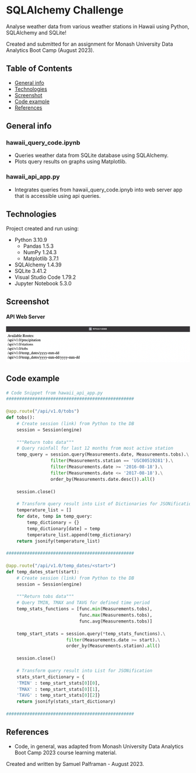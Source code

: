 # SQLAlchemy Challenge

Analyse weather data from various weather stations in Hawaii using Python, SQLAlchemy and SQLite!

Created and submitted for an assignment for Monash University Data Analytics Boot Camp (August 2023).

## Table of Contents

- [General info](#general-info)
- [Technologies](#technologies)
- [Screenshot](#screenshot)
- [Code example](#code-example)
- [References](#references)

## General info

### hawaii_query_code.ipynb

- Queries weather data from SQLite database using SQLAlchemy.  
- Plots query results on graphs using Matplotlib.

### hawaii_api_app.py

- Integrates queries from hawaii_query_code.ipnyb into web server app that is accessible using api queries.

## Technologies

Project created and run using:

- Python 3.10.9
  - Pandas 1.5.3
  - NumPy 1.24.3
  - Matplotlib 3.7.1
- SQLAlchemy 1.4.39
- SQLite 3.41.2
- Visual Studio Code 1.79.2
- Jupyter Notebook 5.3.0

## Screenshot

#### API Web Server

![ERD](SurfsUp/api_web_server.png)

## Code example

```python
# Code Snippet from hawaii_api_app.py
#################################################    

@app.route("/api/v1.0/tobs")
def tobs():
    # Create session (link) from Python to the DB
    session = Session(engine)

    """Return tobs data"""
    # Query rainfall for last 12 months from most active station
    temp_query = session.query(Measurements.date, Measurements.tobs).\
                 filter(Measurements.station == 'USC00519281').\
                 filter(Measurements.date >= '2016-08-18').\
                 filter(Measurements.date <= '2017-08-18').\
                 order_by(Measurements.date.desc()).all()

    session.close()

    # Transform query result into List of Dictionaries for JSONification
    temperature_list = []
    for date, temp in temp_query:
        temp_dictionary = {}
        temp_dictionary[date] = temp
        temperature_list.append(temp_dictionary)
    return jsonify(temperature_list)

#################################################

@app.route("/api/v1.0/temp_dates/<start>")
def temp_dates_start(start):
    # Create session (link) from Python to the DB
    session = Session(engine)

    """Return tobs data"""
    # Query TMIN, TMAX and TAVG for defined time period
    temp_stats_functions = [func.min(Measurements.tobs),
                            func.max(Measurements.tobs),
                            func.avg(Measurements.tobs)]

    temp_start_stats = session.query(*temp_stats_functions).\
                       filter(Measurements.date >= start).\
                       order_by(Measurements.station).all()

    session.close()

    # Transform query result into List for JSONification
    stats_start_dictionary = {
    'TMIN' : temp_start_stats[0][0],
    'TMAX' : temp_start_stats[0][1],
    'TAVG' : temp_start_stats[0][2]}
    return jsonify(stats_start_dictionary)

#################################################
```

## References

- Code, in general, was adapted from Monash University Data Analytics Boot Camp 2023 course learning material.



Created and written by Samuel Palframan - August 2023.
